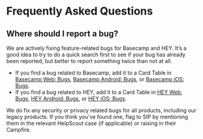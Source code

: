 # Frequently Asked Questions

## Where should I report a bug?

We are actively fixing feature-related bugs for Basecamp and HEY. It’s a good idea to try to do a quick search first to see if your bug has already been reported, but better to report something twice than not at all.

* If you find a bug related to Basecamp, add it to a Card Table in [Basecamp Web: Bugs](https://3.basecamp.com/2914079/buckets/27616576/card_tables/5283140222), [Basecamp Android: Bugs](https://3.basecamp.com/2914079/buckets/22423009/card_tables/5474038695), or [Basecamp iOS: Bugs](https://3.basecamp.com/2914079/buckets/22423009/card_tables/5474039085).
* If you find a bug related to HEY, add it to a Card Table in [HEY Web: Bugs](https://3.basecamp.com/2914079/buckets/27616606/card_tables/5283362086), [HEY Android: Bugs](https://3.basecamp.com/2914079/buckets/22423010/card_tables/5211886028), or [HEY iOS: Bugs](https://3.basecamp.com/2914079/buckets/22423010/card_tables/5474046818).

We do fix any security or privacy related bugs for all products, including our legacy products. If you think you’ve found one, flag to SIP by mentioning them in the relevant HelpScout case (if applicable) or raising in their Campfire.
